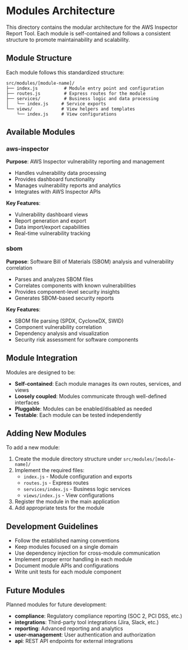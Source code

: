 # Modules Architecture

This directory contains the modular architecture for the AWS Inspector Report Tool. Each module is self-contained and follows a consistent structure to promote maintainability and scalability.

## Module Structure

Each module follows this standardized structure:

```
src/modules/[module-name]/
├── index.js          # Module entry point and configuration
├── routes.js         # Express routes for the module
├── services/         # Business logic and data processing
│   └── index.js     # Service exports
└── views/           # View helpers and templates
    └── index.js     # View configurations
```

## Available Modules

### aws-inspector
**Purpose**: AWS Inspector vulnerability reporting and management
- Handles vulnerability data processing
- Provides dashboard functionality
- Manages vulnerability reports and analytics
- Integrates with AWS Inspector APIs

**Key Features**:
- Vulnerability dashboard views
- Report generation and export
- Data import/export capabilities
- Real-time vulnerability tracking

### sbom
**Purpose**: Software Bill of Materials (SBOM) analysis and vulnerability correlation
- Parses and analyzes SBOM files
- Correlates components with known vulnerabilities
- Provides component-level security insights
- Generates SBOM-based security reports

**Key Features**:
- SBOM file parsing (SPDX, CycloneDX, SWID)
- Component vulnerability correlation
- Dependency analysis and visualization
- Security risk assessment for software components

## Module Integration

Modules are designed to be:
- **Self-contained**: Each module manages its own routes, services, and views
- **Loosely coupled**: Modules communicate through well-defined interfaces
- **Pluggable**: Modules can be enabled/disabled as needed
- **Testable**: Each module can be tested independently

## Adding New Modules

To add a new module:

1. Create the module directory structure under `src/modules/[module-name]/`
2. Implement the required files:
   - `index.js` - Module configuration and exports
   - `routes.js` - Express routes
   - `services/index.js` - Business logic services
   - `views/index.js` - View configurations
3. Register the module in the main application
4. Add appropriate tests for the module

## Development Guidelines

- Follow the established naming conventions
- Keep modules focused on a single domain
- Use dependency injection for cross-module communication
- Implement proper error handling in each module
- Document module APIs and configurations
- Write unit tests for each module component

## Future Modules

Planned modules for future development:
- **compliance**: Regulatory compliance reporting (SOC 2, PCI DSS, etc.)
- **integrations**: Third-party tool integrations (Jira, Slack, etc.)
- **reporting**: Advanced reporting and analytics
- **user-management**: User authentication and authorization
- **api**: REST API endpoints for external integrations